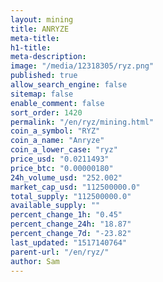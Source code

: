 ```yaml
---
layout: mining
title: ANRYZE
meta-title: 
h1-title: 
meta-description: 
image: "/media/12318305/ryz.png"
published: true
allow_search_engine: false
sitemap: false
enable_comment: false
sort_order: 1420
permalink: "/en/ryz/mining.html"
coin_a_symbol: "RYZ"
coin_a_name: "Anryze"
coin_a_lower_case: "ryz"
price_usd: "0.0211493"
price_btc: "0.00000180"
24h_volume_usd: "252.002"
market_cap_usd: "112500000.0"
total_supply: "112500000.0"
available_supply: ""
percent_change_1h: "0.45"
percent_change_24h: "18.87"
percent_change_7d: "-23.82"
last_updated: "1517140764"
parent-url: "/en/ryz/"
author: Sam
---
```


